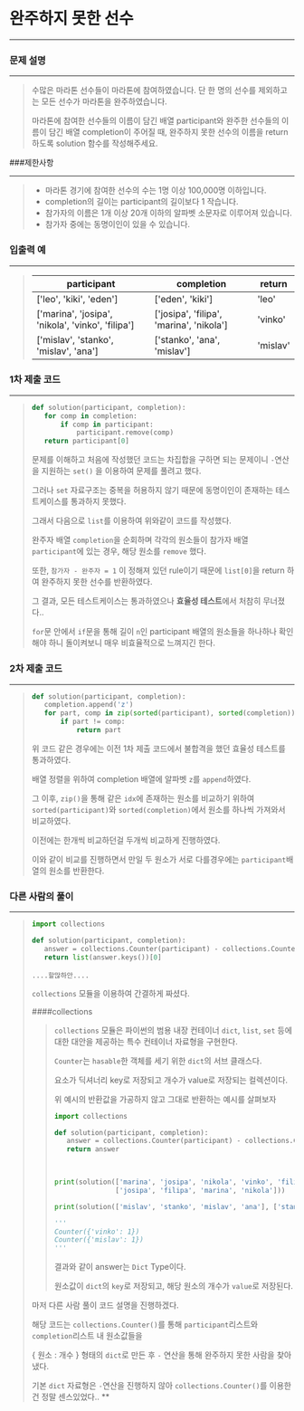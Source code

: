 # 완주하지 못한 선수

---



### 문제 설명

---

>수많은 마라톤 선수들이 마라톤에 참여하였습니다. 단 한 명의 선수를 제외하고는 모든 선수가 마라톤을 완주하였습니다.
>
>마라톤에 참여한 선수들의 이름이 담긴 배열 participant와 완주한 선수들의 이름이 담긴 배열 completion이 주어질 때, 완주하지 못한 선수의 이름을 return 하도록 solution 함수를 작성해주세요.



###제한사항

---

>- 마라톤 경기에 참여한 선수의 수는 1명 이상 100,000명 이하입니다.
>- completion의 길이는 participant의 길이보다 1 작습니다.
>- 참가자의 이름은 1개 이상 20개 이하의 알파벳 소문자로 이루어져 있습니다.
>- 참가자 중에는 동명이인이 있을 수 있습니다.



### 입출력 예

---

>| participant                                       | completion                               | return   |
>| ------------------------------------------------- | ---------------------------------------- | -------- |
>| ['leo', 'kiki', 'eden']                           | ['eden', 'kiki']                         | 'leo'    |
>| ['marina', 'josipa', 'nikola', 'vinko', 'filipa'] | ['josipa', 'filipa', 'marina', 'nikola'] | 'vinko'  |
>| ['mislav', 'stanko', 'mislav', 'ana']             | ['stanko', 'ana', 'mislav']              | 'mislav' |



### 1차 제출 코드

---

>```python
>def solution(participant, completion):
>    for comp in completion:
>        if comp in participant:
>            participant.remove(comp)
>    return participant[0]
>```
>
>문제를 이해하고 처음에 작성했던 코드는 차집합을 구하면 되는 문제이니 `-`연산을 지원하는 `set()` 을 이용하여 문제를 풀려고 했다.
>
>그러나 `set` 자료구조는 중복을 허용하지 않기 때문에 동명이인이 존재하는 테스트케이스를 통과하지 못했다.
>
>그래서 다음으로 `list`를 이용하여 위와같이 코드를 작성했다.
>
>완주자 배열 `completion`을 순회하며 각각의 원소들이 참가자 배열 `participant`에 있는 경우, 해당 원소를 `remove` 했다.
>
>또한, `참가자 - 완주자 = 1` 이 정해져 있던 rule이기 때문에 `list[0]`을 return 하여 완주하지 못한 선수를 반환하였다.
>
>그 결과, 모든 테스트케이스는 통과하였으나 **효율성 테스트**에서 처참히 무너졌다..
>
>`for`문 안에서 `if`문을 통해 길이  `n`인 participant 배열의 원소들을 하나하나 확인해야 하니 돌이켜보니 매우 비효율적으로 느껴지긴 한다.



### 2차 제출 코드

---

>```python
>def solution(participant, completion):
>    completion.append('z')
>    for part, comp in zip(sorted(participant), sorted(completion)):
>        if part != comp:
>            return part
>```
>
>위 코드 같은 경우에는 이전 1차 제출 코드에서 불합격을 했던 효율성 테스트를 통과하였다.
>
>배열 정렬을 위하여 completion 배열에 알파벳 `z`를 `append`하였다.
>
>그 이후, `zip()`을 통해 같은 `idx`에 존재하는 원소를 비교하기 위하여 `sorted(participant)`와 `sorted(completion)`에서 원소를 하나씩 가져와서 비교하였다. 
>
>이전에는 한개씩 비교하던걸 두개씩 비교하게 진행하였다.
>
>이와 같이 비교를 진행하면서 만일 두 원소가 서로 다를경우에는 `participant`배열의 원소를 반환한다.



### 다른 사람의 풀이

---

>```python
>import collections
>
>def solution(participant, completion):
>    answer = collections.Counter(participant) - collections.Counter(completion)
>    return list(answer.keys())[0]
>```
>
>`....할많하안....`
>
>`collections` 모듈을 이용하여 간결하게 짜셨다.
>
>####collections 
>
>>`collections` 모듈은 파이썬의 범용 내장 컨테이너 `dict`, `list`, `set` 등에 대한 대안을 제공하는 특수 컨테이너 자료형을 구현한다.
>>
>>`Counter`는 `hasable`한 객체를 세기 위한 `dict`의 서브 클래스다.
>>
>>요소가 딕셔너리 key로 저장되고 개수가 value로 저장되는 컬렉션이다. 
>>
>> 위 예시의 반환값을 가공하지 않고 그대로 반환하는 예시를 살펴보자
>>
>>```python
>>import collections
>>
>>def solution(participant, completion):
>>    answer = collections.Counter(participant) - collections.Counter(completion)
>>    return answer
>>    
>>
>>
>>print(solution(['marina', 'josipa', 'nikola', 'vinko', 'filipa'],
>>                ['josipa', 'filipa', 'marina', 'nikola']))
>>
>>print(solution(['mislav', 'stanko', 'mislav', 'ana'], ['stanko', 'ana', 'mislav']))
>>
>>'''
>>Counter({'vinko': 1})
>>Counter({'mislav': 1})
>>'''
>>```
>>
>>결과와 같이 answer는 `Dict` Type이다. 
>>
>>원소값이 `dict`의 `key`로 저장되고, 해당 원소의 개수가 `value`로 저장된다.
>
>
>마저 다른 사람 풀이 코드 설명을 진행하겠다.
>
>해당 코드는 `collections.Counter()`를 통해 `participant`리스트와 `completion`리스트 내 원소값들을 
>
>{ 원소 : 개수 } 형태의 `dict`로 만든 후 `-` 연산을 통해 완주하지 못한 사람을 찾아냈다.
>
>기본 `dict` 자료형은 `-`연산을 진행하지 않아 `collections.Counter()`를 이용한 건 정말 센스있었다.. **